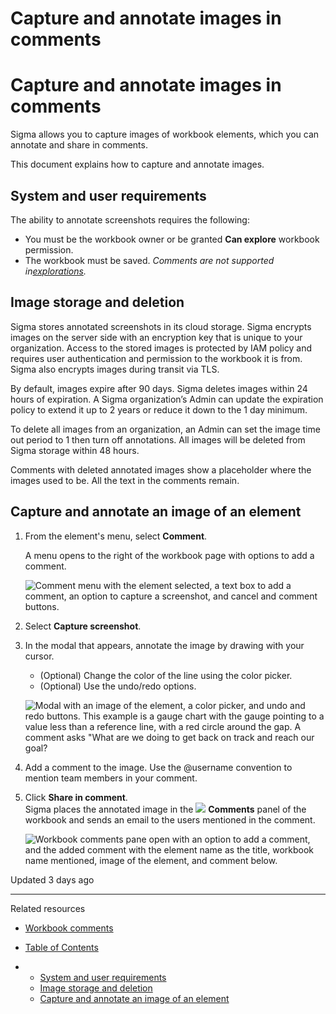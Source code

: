 # Capture and annotate images in comments

# Capture and annotate images in comments

Sigma allows you to capture images of workbook elements, which you can annotate and share in comments.

This document explains how to capture and annotate images.

## System and user requirements

The ability to annotate screenshots requires the following:

* You must be the workbook owner or be granted **Can explore** workbook permission.
* The workbook must be saved. *Comments are not supported in[explorations](/docs/ad-hoc-data-explorations).*

## Image storage and deletion

Sigma stores annotated screenshots in its cloud storage. Sigma encrypts images on the server side with an encryption key that is unique to your organization. Access to the stored images is protected by IAM policy and requires user authentication and permission to the workbook it is from. Sigma also encrypts images during transit via TLS.

By default, images expire after 90 days. Sigma deletes images within 24 hours of expiration. A Sigma organization’s Admin can update the expiration policy to extend it up to 2 years or reduce it down to the 1 day minimum.

To delete all images from an organization, an Admin can set the image time out period to 1 then turn off annotations. All images will be deleted from Sigma storage within 48 hours.

Comments with deleted annotated images show a placeholder where the images used to be. All the text in the comments remain.

## Capture and annotate an image of an element

1. From the element's menu, select **Comment**.

   A menu opens to the right of the workbook page with options to add a comment.

   ![Comment menu with the element selected, a text box to add a comment, an option to capture a screenshot, and cancel and comment buttons.](https://files.readme.io/0a2fa88-comment-image-context.png)
2. Select **Capture screenshot**.
3. In the modal that appears, annotate the image by drawing with your cursor.

   * (Optional) Change the color of the line using the color picker.
   * (Optional) Use the undo/redo options.

   ![Modal with an image of the element, a color picker, and undo and redo buttons. This example is a gauge chart with the gauge pointing to a value less than a reference line, with a red circle around the gap. A comment asks "What are we doing to get back on track and reach our goal?](https://files.readme.io/a6b4eee-comment-image-modal.png)
4. Add a comment to the image. Use the @username convention to mention team members in your comment.
5. Click **Share in comment**.   
   Sigma places the annotated image in the ![](https://sigma-docs-screenshots.s3.us-west-2.amazonaws.com/Icons/comment.svg) **Comments** panel of the workbook and sends an email to the users mentioned in the comment.

   ![Workbook comments pane open with an option to add a comment, and the added comment with the element name as the title, workbook name mentioned, image of the element, and comment below.](https://files.readme.io/170631d-comment-image-final.png)

Updated 3 days ago

---

Related resources

* [Workbook comments](/docs/workbook-comments)

* [Table of Contents](#)
* + [System and user requirements](#system-and-user-requirements)
  + [Image storage and deletion](#image-storage-and-deletion)
  + [Capture and annotate an image of an element](#capture-and-annotate-an-image-of-an-element)